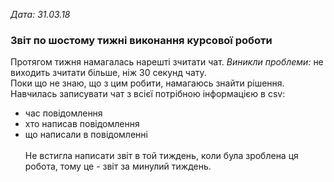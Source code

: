 <i>Дата: 31.03.18</i>

<h3>Звіт по шостому тижні виконання курсової роботи</h3>

Протягом тижня намагалась нарешті зчитати чат. <i>Виникли проблеми: </i> не виходить зчитати більше, ніж 30 секунд чату.<br>
Поки що не знаю, що з цим робити, намагаюсь знайти рішення. Навчилась записувати чат з всієї потрібною інформацією в csv:
<ul>
<li>час повідомлення</li>
<li>хто написав повідомлення</li>
<li>що написали в повідомленні</li
</ul><br>  
Не встигла написати звіт в той тиждень, коли була зроблена ця робота, тому це - звіт за минулий тиждень. 
